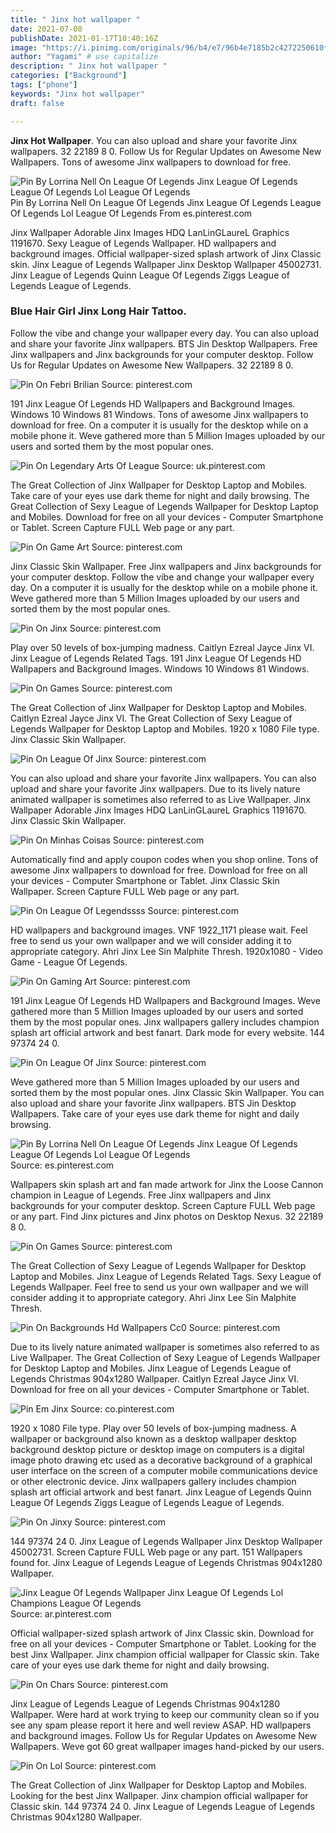 ```yaml
---
title: " Jinx hot wallpaper "
date: 2021-07-08
publishDate: 2021-01-17T10:40:16Z
image: "https://i.pinimg.com/originals/96/b4/e7/96b4e7185b2c4272250610fd3829db79.jpg"
author: "Yagami" # use capitalize
description: " Jinx hot wallpaper "
categories: ["Background"]
tags: ["phone"]
keywords: "Jinx hot wallpaper"
draft: false

---
```



**Jinx Hot Wallpaper**. You can also upload and share your favorite Jinx wallpapers. 32 22189 8 0. Follow Us for Regular Updates on Awesome New Wallpapers. Tons of awesome Jinx wallpapers to download for free.

![Pin By Lorrina Nell On League Of Legends Jinx League Of Legends League Of Legends Lol League Of Legends](https://i.pinimg.com/originals/29/87/f5/2987f5148a9e9d9361aecb83bff0fc02.jpg "Pin By Lorrina Nell On League Of Legends Jinx League Of Legends League Of Legends Lol League Of Legends")
Pin By Lorrina Nell On League Of Legends Jinx League Of Legends League Of Legends Lol League Of Legends From es.pinterest.com


Jinx Wallpaper Adorable Jinx Images HDQ LanLinGLaureL Graphics 1191670. Sexy League of Legends Wallpaper. HD wallpapers and background images. Official wallpaper-sized splash artwork of Jinx Classic skin. Jinx League of Legends Wallpaper Jinx Desktop Wallpaper 45002731. Jinx League of Legends Quinn League Of Legends Ziggs League of Legends League of Legends.

### Blue Hair Girl Jinx Long Hair Tattoo.

Follow the vibe and change your wallpaper every day. You can also upload and share your favorite Jinx wallpapers. BTS Jin Desktop Wallpapers. Free Jinx wallpapers and Jinx backgrounds for your computer desktop. Follow Us for Regular Updates on Awesome New Wallpapers. 32 22189 8 0.


![Pin On Febri Brilian](https://i.pinimg.com/736x/db/0a/2d/db0a2daf784d71898079da2cd7e70972.jpg "Pin On Febri Brilian")
Source: pinterest.com

191 Jinx League Of Legends HD Wallpapers and Background Images. Windows 10 Windows 81 Windows. Tons of awesome Jinx wallpapers to download for free. On a computer it is usually for the desktop while on a mobile phone it. Weve gathered more than 5 Million Images uploaded by our users and sorted them by the most popular ones.

![Pin On Legendary Arts Of League](https://i.pinimg.com/originals/c4/e2/a4/c4e2a4533049259cee7f36dddf3d9cd3.jpg "Pin On Legendary Arts Of League")
Source: uk.pinterest.com

The Great Collection of Jinx Wallpaper for Desktop Laptop and Mobiles. Take care of your eyes use dark theme for night and daily browsing. The Great Collection of Sexy League of Legends Wallpaper for Desktop Laptop and Mobiles. Download for free on all your devices - Computer Smartphone or Tablet. Screen Capture FULL Web page or any part.

![Pin On Game Art](https://i.pinimg.com/736x/a9/0b/f5/a90bf53cec55228b129512435bf53acc.jpg "Pin On Game Art")
Source: pinterest.com

Jinx Classic Skin Wallpaper. Free Jinx wallpapers and Jinx backgrounds for your computer desktop. Follow the vibe and change your wallpaper every day. On a computer it is usually for the desktop while on a mobile phone it. Weve gathered more than 5 Million Images uploaded by our users and sorted them by the most popular ones.

![Pin On Jinx](https://i.pinimg.com/originals/b0/f9/f8/b0f9f89d9baf5a553a10d00a4122f4cf.jpg "Pin On Jinx")
Source: pinterest.com

Play over 50 levels of box-jumping madness. Caitlyn Ezreal Jayce Jinx VI. Jinx League of Legends Related Tags. 191 Jinx League Of Legends HD Wallpapers and Background Images. Windows 10 Windows 81 Windows.

![Pin On Games](https://i.pinimg.com/originals/e0/74/7a/e0747a65491d33dd92e93f034171ebf0.jpg "Pin On Games")
Source: pinterest.com

The Great Collection of Jinx Wallpaper for Desktop Laptop and Mobiles. Caitlyn Ezreal Jayce Jinx VI. The Great Collection of Sexy League of Legends Wallpaper for Desktop Laptop and Mobiles. 1920 x 1080 File type. Jinx Classic Skin Wallpaper.

![Pin On League Of Jinx](https://i.pinimg.com/originals/76/48/90/764890bc8bfe50bd186a7149487e8dab.jpg "Pin On League Of Jinx")
Source: pinterest.com

You can also upload and share your favorite Jinx wallpapers. You can also upload and share your favorite Jinx wallpapers. Due to its lively nature animated wallpaper is sometimes also referred to as Live Wallpaper. Jinx Wallpaper Adorable Jinx Images HDQ LanLinGLaureL Graphics 1191670. Jinx Classic Skin Wallpaper.

![Pin On Minhas Coisas](https://i.pinimg.com/originals/a5/4e/3e/a54e3e669cdbcfa7abf04a7210ca9a18.jpg "Pin On Minhas Coisas")
Source: pinterest.com

Automatically find and apply coupon codes when you shop online. Tons of awesome Jinx wallpapers to download for free. Download for free on all your devices - Computer Smartphone or Tablet. Jinx Classic Skin Wallpaper. Screen Capture FULL Web page or any part.

![Pin On League Of Legendssss](https://i.pinimg.com/originals/10/7a/49/107a49ac057fff3a652d1a619e027e38.jpg "Pin On League Of Legendssss")
Source: pinterest.com

HD wallpapers and background images. VNF 1922_1171 please wait. Feel free to send us your own wallpaper and we will consider adding it to appropriate category. Ahri Jinx Lee Sin Malphite Thresh. 1920x1080 - Video Game - League Of Legends.

![Pin On Gaming Art](https://i.pinimg.com/736x/1c/9d/a6/1c9da68be676644a2b3da80ff785cf47.jpg "Pin On Gaming Art")
Source: pinterest.com

191 Jinx League Of Legends HD Wallpapers and Background Images. Weve gathered more than 5 Million Images uploaded by our users and sorted them by the most popular ones. Jinx wallpapers gallery includes champion splash art official artwork and best fanart. Dark mode for every website. 144 97374 24 0.

![Pin On League Of Jinx](https://i.pinimg.com/originals/5f/cd/2b/5fcd2b969fc1d46266814131cc9db23d.png "Pin On League Of Jinx")
Source: pinterest.com

Weve gathered more than 5 Million Images uploaded by our users and sorted them by the most popular ones. Jinx Classic Skin Wallpaper. You can also upload and share your favorite Jinx wallpapers. BTS Jin Desktop Wallpapers. Take care of your eyes use dark theme for night and daily browsing.

![Pin By Lorrina Nell On League Of Legends Jinx League Of Legends League Of Legends Lol League Of Legends](https://i.pinimg.com/originals/29/87/f5/2987f5148a9e9d9361aecb83bff0fc02.jpg "Pin By Lorrina Nell On League Of Legends Jinx League Of Legends League Of Legends Lol League Of Legends")
Source: es.pinterest.com

Wallpapers skin splash art and fan made artwork for Jinx the Loose Cannon champion in League of Legends. Free Jinx wallpapers and Jinx backgrounds for your computer desktop. Screen Capture FULL Web page or any part. Find Jinx pictures and Jinx photos on Desktop Nexus. 32 22189 8 0.

![Pin On Games](https://i.pinimg.com/originals/01/31/cf/0131cfc2bb59f4df08e88675b3b14a3a.jpg "Pin On Games")
Source: pinterest.com

The Great Collection of Sexy League of Legends Wallpaper for Desktop Laptop and Mobiles. Jinx League of Legends Related Tags. Sexy League of Legends Wallpaper. Feel free to send us your own wallpaper and we will consider adding it to appropriate category. Ahri Jinx Lee Sin Malphite Thresh.

![Pin On Backgrounds Hd Wallpapers Cc0](https://i.pinimg.com/originals/3f/d0/f8/3fd0f895d0872906450c623a4c7f409c.jpg "Pin On Backgrounds Hd Wallpapers Cc0")
Source: pinterest.com

Due to its lively nature animated wallpaper is sometimes also referred to as Live Wallpaper. The Great Collection of Sexy League of Legends Wallpaper for Desktop Laptop and Mobiles. Jinx League of Legends League of Legends Christmas 904x1280 Wallpaper. Caitlyn Ezreal Jayce Jinx VI. Download for free on all your devices - Computer Smartphone or Tablet.

![Pin Em Jinx](https://i.pinimg.com/originals/8c/86/34/8c863498480e985dea2974fda9d556ae.jpg "Pin Em Jinx")
Source: co.pinterest.com

1920 x 1080 File type. Play over 50 levels of box-jumping madness. A wallpaper or background also known as a desktop wallpaper desktop background desktop picture or desktop image on computers is a digital image photo drawing etc used as a decorative background of a graphical user interface on the screen of a computer mobile communications device or other electronic device. Jinx wallpapers gallery includes champion splash art official artwork and best fanart. Jinx League of Legends Quinn League Of Legends Ziggs League of Legends League of Legends.

![Pin On Jinxy](https://i.pinimg.com/originals/3f/f3/d7/3ff3d7951f26ff1fa9b984d215b5c22c.jpg "Pin On Jinxy")
Source: pinterest.com

144 97374 24 0. Jinx League of Legends Wallpaper Jinx Desktop Wallpaper 45002731. Screen Capture FULL Web page or any part. 151 Wallpapers found for. Jinx League of Legends League of Legends Christmas 904x1280 Wallpaper.

![Jinx League Of Legends Wallpaper Jinx League Of Legends Lol Champions League Of Legends](https://i.pinimg.com/originals/a7/9b/8c/a79b8cf3650569aab5745283d99b5f81.jpg "Jinx League Of Legends Wallpaper Jinx League Of Legends Lol Champions League Of Legends")
Source: ar.pinterest.com

Official wallpaper-sized splash artwork of Jinx Classic skin. Download for free on all your devices - Computer Smartphone or Tablet. Looking for the best Jinx Wallpaper. Jinx champion official wallpaper for Classic skin. Take care of your eyes use dark theme for night and daily browsing.

![Pin On Chars](https://i.pinimg.com/originals/ed/6c/d2/ed6cd25d77b2e04d9283a66a831cb9e8.jpg "Pin On Chars")
Source: pinterest.com

Jinx League of Legends League of Legends Christmas 904x1280 Wallpaper. Were hard at work trying to keep our community clean so if you see any spam please report it here and well review ASAP. HD wallpapers and background images. Follow Us for Regular Updates on Awesome New Wallpapers. Weve got 60 great wallpaper images hand-picked by our users.

![Pin On Lol](https://i.pinimg.com/originals/96/b4/e7/96b4e7185b2c4272250610fd3829db79.jpg "Pin On Lol")
Source: pinterest.com

The Great Collection of Jinx Wallpaper for Desktop Laptop and Mobiles. Looking for the best Jinx Wallpaper. Jinx champion official wallpaper for Classic skin. 144 97374 24 0. Jinx League of Legends League of Legends Christmas 904x1280 Wallpaper.

